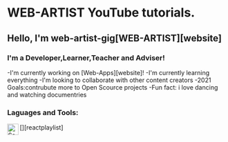 # WEB-ARTIST YouTube tutorials.

## Hello, I'm web-artist-gig[WEB-ARTIST][website]

### I'm a Developer,Learner,Teacher and Adviser!
-I'm currently working on [Web-Apps][website]!
-I'm currently learning everything
-I'm looking to collaborate with other content creators
-2021 Goals:contrubute more to Open Scource projects
-Fun fact: i love dancing and watching documentries

### Laguages and Tools:
[<img align="left" alt="Sass" width="26px" src="img/584830f5cef1014c0b5e4aa1.png"/>][reactplaylist]
